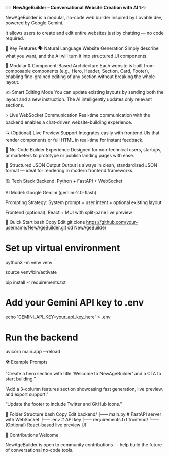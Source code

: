 💡💡 **NewAgeBuilder – Conversational Website Creation with AI ✨**✨

NewAgeBuilder is a modular, no-code web builder inspired by Lovable.dev, powered by Google Gemini.

It allows users to create and edit entire websites just by chatting — no code required.

🧠 Key Features
🗣️ Natural Language Website Generation
Simply describe what you want, and the AI will turn it into structured UI components.

🧩 Modular & Component-Based Architecture
Each website is built from composable components (e.g., Hero, Header, Section, Card, Footer), enabling fine-grained editing of any section without breaking the whole layout.

✍️ Smart Editing Mode
You can update existing layouts by sending both the layout and a new instruction. The AI intelligently updates only relevant sections.

⚡ Live WebSocket Communication
Real-time communication with the backend enables a chat-driven website-building experience.

🔍 (Optional) Live Preview Support
Integrates easily with frontend UIs that render components or full HTML in real-time for instant feedback.

🔧 No-Code Builder Experience
Designed for non-technical users, startups, or marketers to prototype or publish landing pages with ease.

🧪 Structured JSON Output
Output is always in clean, standardized JSON format — ideal for rendering in modern frontend frameworks.

🏗️ Tech Stack
Backend: Python + FastAPI + WebSocket

AI Model: Google Gemini (gemini-2.0-flash)

Prompting Strategy: System prompt + user intent + optional existing layout

Frontend (optional): React + MUI with split-pane live preview

🚀 Quick Start
bash
Copy
Edit
git clone https://github.com/your-username/NewAgeBuilder.git
cd NewAgeBuilder

# Set up virtual environment

python3 -m venv venv

source venv/bin/activate

pip install -r requirements.txt

# Add your Gemini API key to .env

echo 'GEMINI_API_KEY=your_api_key_here' > .env

# Run the backend

uvicorn main:app --reload

🛠️ Example Prompts

“Create a hero section with title ‘Welcome to NewAgeBuilder’ and a CTA to start building.”


“Add a 3-column features section showcasing fast generation, live preview, and export support.”


“Update the footer to include Twitter and GitHub icons.”


📁 Folder Structure
bash
Copy
Edit
backend/
  ├── main.py        # FastAPI server with WebSocket
  ├── .env           # API key
  ├── requirements.txt
frontend/
  └── (Optional) React-based live preview UI
  
🤝 Contributions Welcome

NewAgeBuilder is open to community contributions — help build the future of conversational no-code tools.

